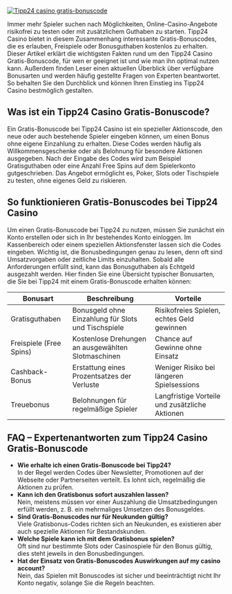 [![Tipp24 casino gratis-bonuscode](https://123-caf.pages.dev/gitsignup.png)](https://vrmoo.ru/Bt82HjjY)

<p>Immer mehr Spieler suchen nach Möglichkeiten, Online-Casino-Angebote risikofrei zu testen oder mit zusätzlichem Guthaben zu starten. Tipp24 Casino bietet in diesem Zusammenhang interessante Gratis-Bonuscodes, die es erlauben, Freispiele oder Bonusguthaben kostenlos zu erhalten. Dieser Artikel erklärt die wichtigsten Fakten rund um den Tipp24 Casino Gratis-Bonuscode, für wen er geeignet ist und wie man ihn optimal nutzen kann. Außerdem finden Leser einen aktuellen Überblick über verfügbare Bonusarten und werden häufig gestellte Fragen von Experten beantwortet. So behalten Sie den Durchblick und können Ihren Einstieg ins Tipp24 Casino bestmöglich gestalten.</p>  <h2>Was ist ein Tipp24 Casino Gratis-Bonuscode?</h2> <p>Ein Gratis-Bonuscode bei Tipp24 Casino ist ein spezieller Aktionscode, den neue oder auch bestehende Spieler eingeben können, um einen Bonus ohne eigene Einzahlung zu erhalten. Diese Codes werden häufig als Willkommensgeschenke oder als Belohnung für besondere Aktionen ausgegeben. Nach der Eingabe des Codes wird zum Beispiel Gratisguthaben oder eine Anzahl Free Spins auf dem Spielerkonto gutgeschrieben. Das Angebot ermöglicht es, Poker, Slots oder Tischspiele zu testen, ohne eigenes Geld zu riskieren.</p>  <h2>So funktionieren Gratis-Bonuscodes bei Tipp24 Casino</h2> <p>Um einen Gratis-Bonuscode bei Tipp24 zu nutzen, müssen Sie zunächst ein Konto erstellen oder sich in Ihr bestehendes Konto einloggen. Im Kassenbereich oder einem speziellen Aktionsfenster lassen sich die Codes eingeben. Wichtig ist, die Bonusbedingungen genau zu lesen, denn oft sind Umsatzvorgaben oder zeitliche Limits einzuhalten. Sobald alle Anforderungen erfüllt sind, kann das Bonusguthaben als Echtgeld ausgezahlt werden. Hier finden Sie eine Übersicht typischer Bonusarten, die Sie bei Tipp24 mit einem Gratis-Bonuscode erhalten können:</p>  <table>   <thead>     <tr>       <th>Bonusart</th>       <th>Beschreibung</th>       <th>Vorteile</th>     </tr>   </thead>   <tbody>     <tr>       <td>Gratisguthaben</td>       <td>Bonusgeld ohne Einzahlung für Slots und Tischspiele</td>       <td>Risikofreies Spielen, echtes Geld gewinnen</td>     </tr>     <tr>       <td>Freispiele (Free Spins)</td>       <td>Kostenlose Drehungen an ausgewählten Slotmaschinen</td>       <td>Chance auf Gewinne ohne Einsatz</td>     </tr>     <tr>       <td>Cashback-Bonus</td>       <td>Erstattung eines Prozentsatzes der Verluste</td>       <td>Weniger Risiko bei längeren Spielsessions</td>     </tr>     <tr>       <td>Treuebonus</td>       <td>Belohnungen für regelmäßige Spieler</td>       <td>Langfristige Vorteile und zusätzliche Aktionen</td>     </tr>   </tbody> </table>  <h2>FAQ – Expertenantworten zum Tipp24 Casino Gratis-Bonuscode</h2> <ul>   <li><strong>Wie erhalte ich einen Gratis-Bonuscode bei Tipp24?</strong><br>In der Regel werden Codes über Newsletter, Promotionen auf der Webseite oder Partnerseiten verteilt. Es lohnt sich, regelmäßig die Aktionen zu prüfen.</li>   <li><strong>Kann ich den Gratisbonus sofort auszahlen lassen?</strong><br>Nein, meistens müssen vor einer Auszahlung die Umsatzbedingungen erfüllt werden, z. B. ein mehrmaliges Umsetzen des Bonusgeldes.</li>   <li><strong>Sind Gratis-Bonuscodes nur für Neukunden gültig?</strong><br>Viele Gratisbonus-Codes richten sich an Neukunden, es existieren aber auch spezielle Aktionen für Bestandskunden.</li>   <li><strong>Welche Spiele kann ich mit dem Gratisbonus spielen?</strong><br>Oft sind nur bestimmte Slots oder Casinospiele für den Bonus gültig, dies steht jeweils in den Bonusbedingungen.</li>   <li><strong>Hat der Einsatz von Gratis-Bonuscodes Auswirkungen auf my casino account?</strong><br>Nein, das Spielen mit Bonuscodes ist sicher und beeinträchtigt nicht Ihr Konto negativ, solange Sie die Regeln beachten.</li> </ul>